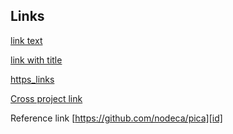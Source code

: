 ## Links

[link text](http://google.com)

[link with title](http://nodeca.github.io/pica/demo/ "title text!")

[https_links](https://github.com/nodeca/pica)

[Cross project link](docs/README.md)

Reference link [https://github.com/nodeca/pica][id]

[id]: https://github.com/nodeca/pica